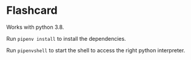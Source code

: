 # Flashcard

Works with python 3.8.

Run `pipenv install` to install the dependencies.

Run `pipenvshell` to start the shell to access the right python interpreter.


